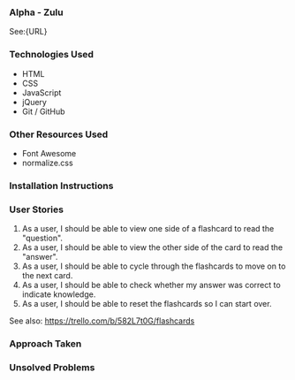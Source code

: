 ### Alpha - Zulu

See:{URL}

### Technologies Used

- HTML
- CSS
- JavaScript
- jQuery
- Git / GitHub

### Other Resources Used

- Font Awesome
- normalize.css

### Installation Instructions

### User Stories

1. As a user, I should be able to view one side of a flashcard to read the "question".
2. As a user, I should be able to view the other side of the card to read the "answer".
3. As a user, I should be able to cycle through the flashcards to move on to the next card.
4. As a user, I should be able to check whether my answer was correct to indicate knowledge.
5. As a user, I should be able to reset the flashcards so I can start over.

See also: https://trello.com/b/582L7t0G/flashcards

### Approach Taken

### Unsolved Problems

